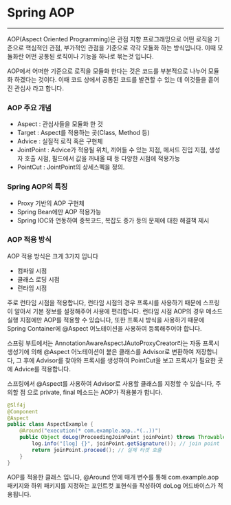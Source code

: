 # Spring AOP

----
AOP(Aspect Oriented Programming)은 관점 지향 프로그래밍으로 어떤 로직을 기준으로 핵심적인 관점, 부가적인 관점을
기준으로 각각 모듈화 하는 방식입니다.
이때 모듈화란 어떤 공통된 로직이나 기능을 하나로 묶는것 입니다.

AOP에서 어떠한 기준으로 로직을 모듈화 한다는 것은 코드를 부분적으로 나누어 모듈화 하겠다는 것이다.
이때 코드 상에서 공통된 코드를 발견할 수 있는 데 이것들을 흩어진 관심사 라고 합니다.

### AOP 주요 개념
* Aspect : 관심사들을 모듈화 한 것
* Target : Aspect를 적용하는 곳(Class, Method 등)
* Advice : 실질적 로직 혹은 구현체
* JointPoint : Advice가 적용될 위치, 끼어들 수 있는 지점, 메서드 진입 지점, 생성자 호출 시점, 필드에서 값을 꺼내올 때 등 다양한 시점에 적용가능
* PointCut : JointPoint의 상세스펙을 정의.

### Spring AOP의 특징
* Proxy 기반의 AOP 구현체
* Spring Bean에만 AOP 적용가능
* Spring IOC와 연동하여 중복코드, 복잡도 증가 등의 문제에 대한 해결책 제시

### AOP 적용 방식
AOP 적용 방식은 크게 3가지 입니다

* 컴파일 시점
* 클래스 로딩 시점
* 런타임 시점

주로 런타임 시점을 적용합니다, 런타임 시점의 경우 프록시를 사용하기 때문에 스프링이 알아서 기본 정보를 설정해주어 사용에 편리합니다.
런타임 시점 AOP의 경우 메소드 실행 지점에만 AOP를 적용할 수 있습니다, 또한 프록시 방식을 사용하기 때문에 Spring Container에 @Aspect 어노테이션을 사용하여 등록해주어야 합니다.


스프링 부트에서는 AnnotationAwareAspectJAutoProxyCreator라는 자동 프록시 생성기에 의해
@Aspect 어노테이션이 붙은 클래스를 Advisor로 변환하여 저장합니다, 그 후에 Advisor를 찾아와 프록시를
생성하여 PointCut을 보고 프록시가 필요한 곳에 Advice를 적용합니다.

스프링에서 @Aspect를 사용하여 Advisor로 사용할 클래스를 지정할 수 있습니다, 주의할 점 으로 private, final 메소드는 AOP가 적용불가 합니다.


```java
@Slf4j
@Component
@Aspect
public class AspectExample {
    @Around("execution(* com.example.aop..*(..))")
    public Object doLog(ProceedingJoinPoint joinPoint) throws Throwable {
        log.info("[log] {}", joinPoint.getSignature()); // join point
        return joinPoint.proceed(); // 실제 타겟 호출
    }
}
```
AOP를 적용한 클래스 입니다, @Around 안에 매개 변수를 통해 com.example.aop 패키지와 하위
패키지를 지정하는 포인트컷 표현식을 작성하여 doLog 어드바이스가 적용됩니다.
